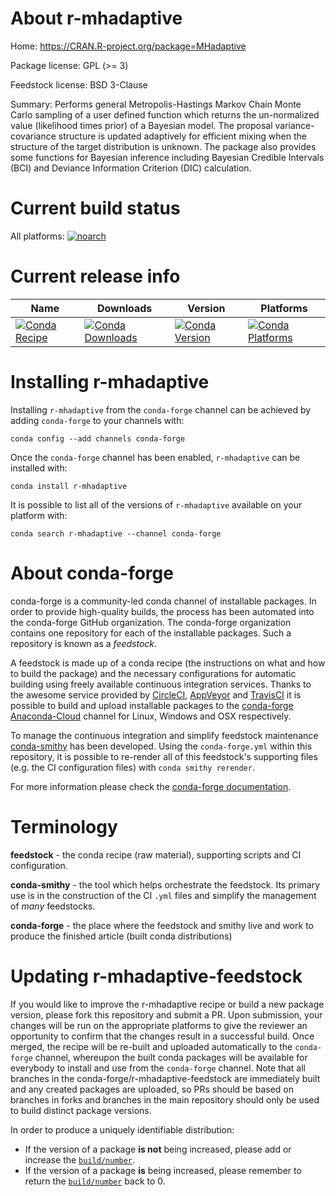 About r-mhadaptive
==================

Home: https://CRAN.R-project.org/package=MHadaptive

Package license: GPL (>= 3)

Feedstock license: BSD 3-Clause

Summary: Performs general Metropolis-Hastings Markov Chain Monte Carlo sampling of a user defined function which returns the un-normalized value (likelihood times prior) of a Bayesian model.  The proposal variance-covariance structure is updated adaptively for efficient mixing when the structure of the target distribution is unknown.  The package also provides some functions for Bayesian inference including Bayesian Credible Intervals (BCI) and Deviance Information Criterion (DIC) calculation.



Current build status
====================

All platforms:
[![noarch](https://img.shields.io/circleci/project/github/conda-forge/r-mhadaptive-feedstock/master.svg?label=noarch)](https://circleci.com/gh/conda-forge/r-mhadaptive-feedstock)

Current release info
====================

| Name | Downloads | Version | Platforms |
| --- | --- | --- | --- |
| [![Conda Recipe](https://img.shields.io/badge/recipe-r--mhadaptive-green.svg)](https://anaconda.org/conda-forge/r-mhadaptive) | [![Conda Downloads](https://img.shields.io/conda/dn/conda-forge/r-mhadaptive.svg)](https://anaconda.org/conda-forge/r-mhadaptive) | [![Conda Version](https://img.shields.io/conda/vn/conda-forge/r-mhadaptive.svg)](https://anaconda.org/conda-forge/r-mhadaptive) | [![Conda Platforms](https://img.shields.io/conda/pn/conda-forge/r-mhadaptive.svg)](https://anaconda.org/conda-forge/r-mhadaptive) |

Installing r-mhadaptive
=======================

Installing `r-mhadaptive` from the `conda-forge` channel can be achieved by adding `conda-forge` to your channels with:

```
conda config --add channels conda-forge
```

Once the `conda-forge` channel has been enabled, `r-mhadaptive` can be installed with:

```
conda install r-mhadaptive
```

It is possible to list all of the versions of `r-mhadaptive` available on your platform with:

```
conda search r-mhadaptive --channel conda-forge
```


About conda-forge
=================

conda-forge is a community-led conda channel of installable packages.
In order to provide high-quality builds, the process has been automated into the
conda-forge GitHub organization. The conda-forge organization contains one repository
for each of the installable packages. Such a repository is known as a *feedstock*.

A feedstock is made up of a conda recipe (the instructions on what and how to build
the package) and the necessary configurations for automatic building using freely
available continuous integration services. Thanks to the awesome service provided by
[CircleCI](https://circleci.com/), [AppVeyor](https://www.appveyor.com/)
and [TravisCI](https://travis-ci.org/) it is possible to build and upload installable
packages to the [conda-forge](https://anaconda.org/conda-forge)
[Anaconda-Cloud](https://anaconda.org/) channel for Linux, Windows and OSX respectively.

To manage the continuous integration and simplify feedstock maintenance
[conda-smithy](https://github.com/conda-forge/conda-smithy) has been developed.
Using the ``conda-forge.yml`` within this repository, it is possible to re-render all of
this feedstock's supporting files (e.g. the CI configuration files) with ``conda smithy rerender``.

For more information please check the [conda-forge documentation](https://conda-forge.org/docs/).

Terminology
===========

**feedstock** - the conda recipe (raw material), supporting scripts and CI configuration.

**conda-smithy** - the tool which helps orchestrate the feedstock.
                   Its primary use is in the construction of the CI ``.yml`` files
                   and simplify the management of *many* feedstocks.

**conda-forge** - the place where the feedstock and smithy live and work to
                  produce the finished article (built conda distributions)


Updating r-mhadaptive-feedstock
===============================

If you would like to improve the r-mhadaptive recipe or build a new
package version, please fork this repository and submit a PR. Upon submission,
your changes will be run on the appropriate platforms to give the reviewer an
opportunity to confirm that the changes result in a successful build. Once
merged, the recipe will be re-built and uploaded automatically to the
`conda-forge` channel, whereupon the built conda packages will be available for
everybody to install and use from the `conda-forge` channel.
Note that all branches in the conda-forge/r-mhadaptive-feedstock are
immediately built and any created packages are uploaded, so PRs should be based
on branches in forks and branches in the main repository should only be used to
build distinct package versions.

In order to produce a uniquely identifiable distribution:
 * If the version of a package **is not** being increased, please add or increase
   the [``build/number``](https://conda.io/docs/user-guide/tasks/build-packages/define-metadata.html#build-number-and-string).
 * If the version of a package **is** being increased, please remember to return
   the [``build/number``](https://conda.io/docs/user-guide/tasks/build-packages/define-metadata.html#build-number-and-string)
   back to 0.
